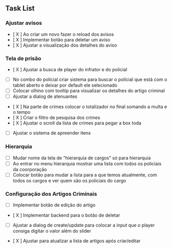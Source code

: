 ## Task List

### Ajustar avisos
- [ X ] Ao criar um novo fazer o reload dos avisos
- [ X ] Implementar botão para deletar um aviso
- [ X ] Ajustar a visualização dos detalhes do aviso

### Tela de prisão
- [ X ] Ajustar a busca de player do infrator e do policial
- [ ] No combo do policial criar sistema para buscar o policial que está com o tablet aberto e deixar por default ele selecionado
- [ ] Colocar olhino com tooltip para visualizar os detalhes do artigo criminal
- [ ] Ajustar a dialog de atenuantes
- [ X ] Na parte de crimes colocar o totalizador no final somando a multa e o tempo
- [ X ] Criar o filtro de pesquisa dos crimes
- [ X ] Ajustar o scroll da lista de crimes para pegar a box toda
- [ ] Ajustar o sistema de apreender itens

### Hierarquia
- [ ] Mudar nome da tela de "hierarquia de cargos" só para hierarquia
- [ ] Ao entrar no menu hierarquia mostrar uma lista com todos os policiais da coorporação
- [ ] Colocar botão para mudar a lista para a que temos atualmente, com todos os cargos e ver quem são os policiais do cargo

### Configuração dos Artigos Criminais
- [ ] Implementar botão de edição do artigo
- [ X ] Implementar backend para o botão de deletar
- [ ] Ajustar a dialog de create/update para colocar a input que o player consiga digitar o valor além do slider
- [ X ] Ajustar para atualizar a lista de artigos após criar/editar

